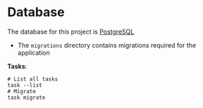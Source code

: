 # Database

The database for this project is [PostgreSQL][postgresql]

- The `migrations` directory contains migrations required
for the application

**Tasks**:

```
# List all tasks
task --list
# Migrate
task migrate
```

[crdb]: https://www.cockroachlabs.com/docs/v20.2/index.html
[postgresql]: https://www.postgresql.org
